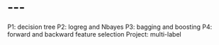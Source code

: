 # ---
P1: decision tree
P2: logreg and Nbayes
P3: bagging and boosting
P4: forward and backward feature selection
Project: multi-label
